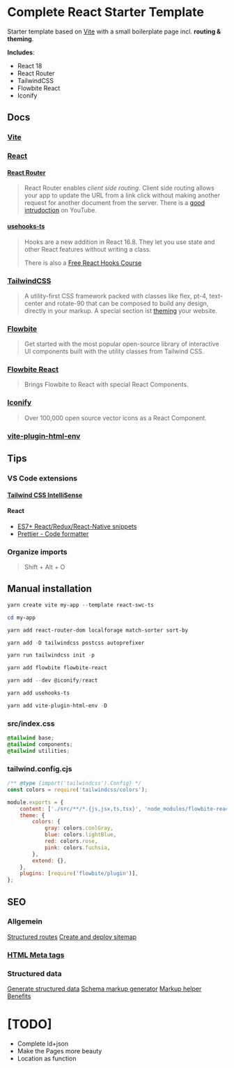 # Complete React Starter Template

Starter template based on [Vite](https://vitejs.dev/guide/) with a small boilerplate page incl. **routing & theming**.

**Includes**:

- React 18
- React Router
- TailwindCSS
- Flowbite React
- Iconify

## Docs

### [Vite](https://vitejs.dev/guide/env-and-mode.html)

### [React](https://reactjs.org/docs/getting-started.html)

#### [React Router](https://reactrouter.com/en/main/start/overview)

> React Router enables _client side routing_. Client side routing allows your app to update the URL from a link click without making another request for another document from the server.
> There is a [good intrudoction](https://www.youtube.com/watch?v=Ul3y1LXxzdU) on YouTube.

#### [usehooks-ts](https://usehooks-ts.com/)

> Hooks are a new addition in React 16.8. They let you use state and other React features without writing a class.
>
> There is also a [Free React Hooks Course](https://courses.webdevsimplified.com/react-hooks-simplified)

### [TailwindCSS](https://tailwindcss.com/docs/utility-first)

> A utility-first CSS framework packed with classes like flex, pt-4, text-center and rotate-90 that can be composed to build any design, directly in your markup.
> A special section ist [theming](https://flowbite.com/docs/customize/theming/) your website.

### [Flowbite](https://flowbite.com/docs/getting-started/introduction/)

> Get started with the most popular open-source library of interactive UI components built with the utility classes from Tailwind CSS.

### [Flowbite React](https://flowbite-react.com/)

> Brings Flowbite to React with special React Components.

### [Iconify](https://icon-sets.iconify.design/)

> Over 100,000 open source vector icons as a React Component.

### [vite-plugin-html-env](https://github.com/lxs24sxl/vite-plugin-html-env)

## Tips

### VS Code extensions

#### [Tailwind CSS IntelliSense](https://braydoncoyer.dev/blog/enable-autocomplete-for-tailwind-css-in-vscode)

#### React

- [ES7+ React/Redux/React-Native snippets](https://marketplace.visualstudio.com/items?itemName=dsznajder.es7-react-js-snippets)
- [Prettier - Code formatter](https://marketplace.visualstudio.com/items?itemName=esbenp.prettier-vscode)

### Organize imports

> Shift + Alt + O

## Manual installation

```powershell
yarn create vite my-app --template react-swc-ts

cd my-app

yarn add react-router-dom localforage match-sorter sort-by

yarn add -D tailwindcss postcss autoprefixer

yarn run tailwindcss init -p

yarn add flowbite flowbite-react

yarn add --dev @iconify/react

yarn add usehooks-ts

yarn add vite-plugin-html-env -D
```

### src/index.css

```css
@tailwind base;
@tailwind components;
@tailwind utilities;
```

### tailwind.config.cjs

```js
/** @type {import('tailwindcss').Config} */
const colors = require('tailwindcss/colors');

module.exports = {
	content: ['./src/**/*.{js,jsx,ts,tsx}', 'node_modules/flowbite-react/**/*.{js,jsx,ts,tsx}'],
	theme: {
		colors: {
			gray: colors.coolGray,
			blue: colors.lightBlue,
			red: colors.rose,
			pink: colors.fuchsia,
		},
		extend: {},
	},
	plugins: [require('flowbite/plugin')],
};
```

## SEO

### Allgemein

[Structured routes](https://developers.google.com/search/docs/crawling-indexing/url-structure)
[Create and deploy sitemap](https://developers.google.com/search/docs/crawling-indexing/sitemaps/build-sitemap)

### [HTML Meta tags](https://www.w3schools.com/tags/tag_meta.asp)

### Structured data

[Generate structured data](https://developers.google.com/search/docs/appearance/structured-data/generate-structured-data-with-javascript#use-google-tag-manager)
[Schema markup generator](https://technicalseo.com/tools/schema-markup-generator/)
[Markup helper](https://www.google.com/webmasters/markup-helper/)
[Benefits](https://www.o8.agency/blog/using-structured-data-google-seo-dont-miss-out-benefits)

# [TODO]

- Complete ld+json
- Make the Pages more beauty
- Location as function
